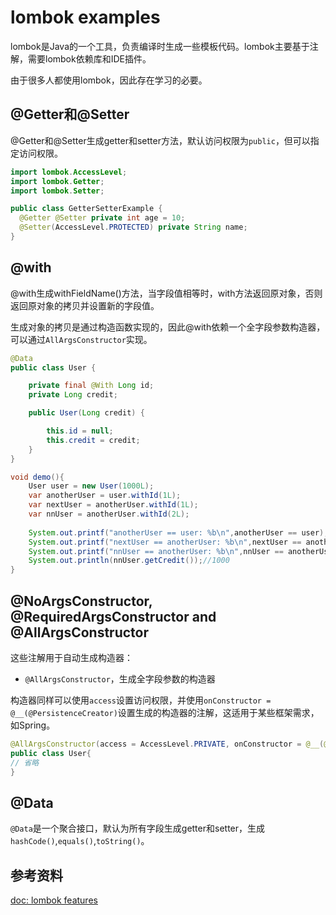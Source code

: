 # lombok examples

lombok是Java的一个工具，负责编译时生成一些模板代码。lombok主要基于注解，需要lombok依赖库和IDE插件。

由于很多人都使用lombok，因此存在学习的必要。

## @Getter和@Setter

@Getter和@Setter生成getter和setter方法，默认访问权限为`public`，但可以指定访问权限。

```java
import lombok.AccessLevel;
import lombok.Getter;
import lombok.Setter;

public class GetterSetterExample {
  @Getter @Setter private int age = 10;
  @Setter(AccessLevel.PROTECTED) private String name;
}
```
## @with

@with生成withFieldName()方法，当字段值相等时，with方法返回原对象，否则返回原对象的拷贝并设置新的字段值。

生成对象的拷贝是通过构造函数实现的，因此@with依赖一个全字段参数构造器，可以通过`AllArgsConstructor`实现。

```java
@Data
public class User {

    private final @With Long id;
    private Long credit;

    public User(Long credit) {

        this.id = null;
        this.credit = credit;
    }
}

void demo(){
	User user = new User(1000L);  
	var anotherUser = user.withId(1L);  
	var nextUser = anotherUser.withId(1L);  
	var nnUser = anotherUser.withId(2L);  
	  
	System.out.printf("anotherUser == user: %b\n",anotherUser == user);  //false
	System.out.printf("nextUser == anotherUser: %b\n",nextUser == anotherUser);  //true
	System.out.printf("nnUser == anotherUser: %b\n",nnUser == anotherUser);  //false
	System.out.println(nnUser.getCredit());//1000
}
```

## @NoArgsConstructor, @RequiredArgsConstructor and @AllArgsConstructor

这些注解用于自动生成构造器：

- `@AllArgsConstructor`，生成全字段参数的构造器

构造器同样可以使用`access`设置访问权限，并使用`onConstructor = @__(@PersistenceCreator)`设置生成的构造器的注解，这适用于某些框架需求，如Spring。

```java
@AllArgsConstructor(access = AccessLevel.PRIVATE, onConstructor = @__(@PersistenceCreator))
public class User{
// 省略
}
```

## @Data

`@Data`是一个聚合接口，默认为所有字段生成getter和setter，生成`hashCode()`,`equals()`,`toString()`。
## 参考资料

[doc: lombok features](https://projectlombok.org/features/)